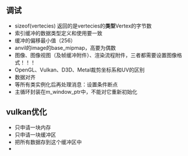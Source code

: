 ## 调试

- sizeof(vertecies) 返回的是vertecies的**类型**Vertex的字节数
- 索引缓冲的数据类型定义和使用要一致
- 缓冲的偏移最小值（256）
- anvil的image的base_mipmap，高要为偶数
- 图像、图像视图（及帧缓冲附件）、渲染流程附件，三者都需要设置图像格式！！！
- OpenGL、Vulkan、D3D、Metal裁剪坐标系和UV的区别
- 数据对齐
- 等所有类实例化后再处理消息：设置条件断点
- 主循环封装在m_window_ptr中，不能对它重新初始化

## vulkan优化

+ 只申请一块内存
+ 只申请一块缓冲区
+ 把所有数据存到这个缓冲区中
+ 

